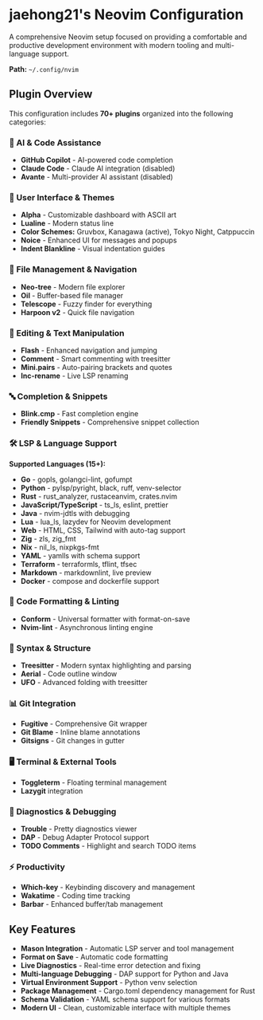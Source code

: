 # jaehong21's Neovim Configuration

A comprehensive Neovim setup focused on providing a comfortable and productive development environment with modern tooling and multi-language support.

**Path:** `~/.config/nvim`

## Plugin Overview

This configuration includes **70+ plugins** organized into the following categories:

### 🤖 AI & Code Assistance

- **GitHub Copilot** - AI-powered code completion
- **Claude Code** - Claude AI integration (disabled)
- **Avante** - Multi-provider AI assistant (disabled)

### 🎨 User Interface & Themes

- **Alpha** - Customizable dashboard with ASCII art
- **Lualine** - Modern status line
- **Color Schemes:** Gruvbox, Kanagawa (active), Tokyo Night, Catppuccin
- **Noice** - Enhanced UI for messages and popups
- **Indent Blankline** - Visual indentation guides

### 📁 File Management & Navigation

- **Neo-tree** - Modern file explorer
- **Oil** - Buffer-based file manager
- **Telescope** - Fuzzy finder for everything
- **Harpoon v2** - Quick file navigation

### 📝 Editing & Text Manipulation

- **Flash** - Enhanced navigation and jumping
- **Comment** - Smart commenting with treesitter
- **Mini.pairs** - Auto-pairing brackets and quotes
- **Inc-rename** - Live LSP renaming

### 🔤 Completion & Snippets

- **Blink.cmp** - Fast completion engine
- **Friendly Snippets** - Comprehensive snippet collection

### 🛠️ LSP & Language Support

**Supported Languages (15+):**

- **Go** - gopls, golangci-lint, gofumpt
- **Python** - pylsp/pyright, black, ruff, venv-selector
- **Rust** - rust_analyzer, rustaceanvim, crates.nvim
- **JavaScript/TypeScript** - ts_ls, eslint, prettier
- **Java** - nvim-jdtls with debugging
- **Lua** - lua_ls, lazydev for Neovim development
- **Web** - HTML, CSS, Tailwind with auto-tag support
- **Zig** - zls, zig_fmt
- **Nix** - nil_ls, nixpkgs-fmt
- **YAML** - yamlls with schema support
- **Terraform** - terraformls, tflint, tfsec
- **Markdown** - markdownlint, live preview
- **Docker** - compose and dockerfile support

### 🔧 Code Formatting & Linting

- **Conform** - Universal formatter with format-on-save
- **Nvim-lint** - Asynchronous linting engine

### 🌳 Syntax & Structure

- **Treesitter** - Modern syntax highlighting and parsing
- **Aerial** - Code outline window
- **UFO** - Advanced folding with treesitter

### 📊 Git Integration

- **Fugitive** - Comprehensive Git wrapper
- **Git Blame** - Inline blame annotations
- **Gitsigns** - Git changes in gutter

### 🖥️ Terminal & External Tools

- **Toggleterm** - Floating terminal management
- **Lazygit** integration

### 🐛 Diagnostics & Debugging

- **Trouble** - Pretty diagnostics viewer
- **DAP** - Debug Adapter Protocol support
- **TODO Comments** - Highlight and search TODO items

### ⚡ Productivity

- **Which-key** - Keybinding discovery and management
- **Wakatime** - Coding time tracking
- **Barbar** - Enhanced buffer/tab management

## Key Features

- **Mason Integration** - Automatic LSP server and tool management
- **Format on Save** - Automatic code formatting
- **Live Diagnostics** - Real-time error detection and fixing
- **Multi-language Debugging** - DAP support for Python and Java
- **Virtual Environment Support** - Python venv selection
- **Package Management** - Cargo.toml dependency management for Rust
- **Schema Validation** - YAML schema support for various formats
- **Modern UI** - Clean, customizable interface with multiple themes
